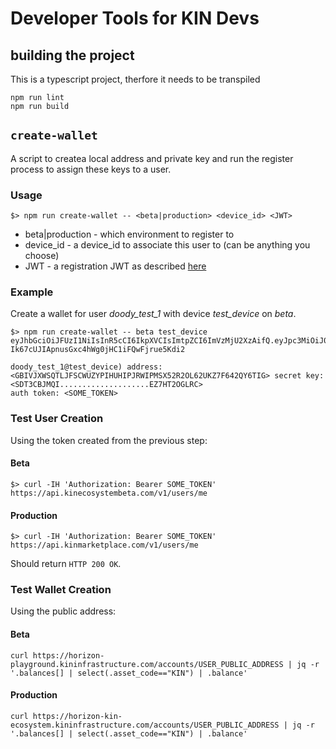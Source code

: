 # Developer Tools for KIN Devs

## building the project

This is a typescript project, therfore it needs to be transpiled
```
npm run lint
npm run build
```

## `create-wallet`
A script to createa local address and private key and run the register process to assign these keys to a user.

### Usage
```
$> npm run create-wallet -- <beta|production> <device_id> <JWT>
```
* beta|production - which environment to register to
* device_id - a device_id to associate this user to (can be anything you choose)
* JWT - a registration JWT as described [here](https://github.com/kinecosystem/ecosystem-api#register-payload)

### Example
Create a wallet for user *doody_test_1* with device *test_device* on *beta*.
```
$> npm run create-wallet -- beta test_device eyJhbGciOiJFUzI1NiIsInR5cCI6IkpXVCIsImtpZCI6ImVzMjU2XzAifQ.eyJpc3MiOiJ0ZXN0IiwiZXhwIjoxNTQwODQ5NzE4NTM2LCJpYXQiOjE1NDA4MjgxMTg1MzYsInN1YiI6InJlZ2lzdGVyIiwidXNlcl9pZCI6ImRvb2R5X3Rlc3RfMSJ9.6sfbb6dtQtiisG_ZYaetOw2WyGjBXIIdnMCpbxHvPj73W-Ik67cUJIApnusGxc4hWg0jHC1iFQwFjrue5Kdi2

doody_test_1@test_device) address: <GBIVJXWSQTLJFSCWUZYPIHUHIPJRWIPMSX52R2OL62UKZ7F642QY6TIG> secret key: <SDT3CBJMQI....................EZ7HT2OGLRC>
auth token: <SOME_TOKEN>
```

### Test User Creation
Using the token created from the previous step:

#### Beta
```
$> curl -IH 'Authorization: Bearer SOME_TOKEN' https://api.kinecosystembeta.com/v1/users/me
```
#### Production
```
$> curl -IH 'Authorization: Bearer SOME_TOKEN' https://api.kinmarketplace.com/v1/users/me
```

Should return `HTTP 200 OK`.

### Test Wallet Creation
Using the public address:
#### Beta
```
curl https://horizon-playground.kininfrastructure.com/accounts/USER_PUBLIC_ADDRESS | jq -r '.balances[] | select(.asset_code=="KIN") | .balance'
```
#### Production
```
curl https://horizon-kin-ecosystem.kininfrastructure.com/accounts/USER_PUBLIC_ADDRESS | jq -r '.balances[] | select(.asset_code=="KIN") | .balance'
```
